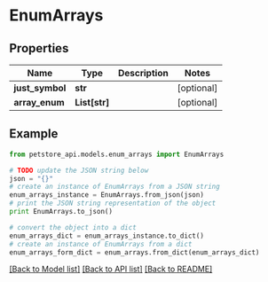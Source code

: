 # EnumArrays


## Properties
Name | Type | Description | Notes
------------ | ------------- | ------------- | -------------
**just_symbol** | **str** |  | [optional] 
**array_enum** | **List[str]** |  | [optional] 

## Example

```python
from petstore_api.models.enum_arrays import EnumArrays

# TODO update the JSON string below
json = "{}"
# create an instance of EnumArrays from a JSON string
enum_arrays_instance = EnumArrays.from_json(json)
# print the JSON string representation of the object
print EnumArrays.to_json()

# convert the object into a dict
enum_arrays_dict = enum_arrays_instance.to_dict()
# create an instance of EnumArrays from a dict
enum_arrays_form_dict = enum_arrays.from_dict(enum_arrays_dict)
```
[[Back to Model list]](../README.md#documentation-for-models) [[Back to API list]](../README.md#documentation-for-api-endpoints) [[Back to README]](../README.md)


